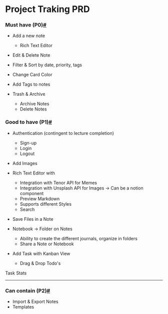 # Project Traking PRD

### Must have (P0)[#](https://neog-lms.vercel.app/docs/prds/note-taking-app#must-have-p0)

- Add a new note

  - Rich Text Editor

- Edit & Delete Note
- Filter & Sort by date, priority, tags
- Change Card Color
- Add Tags to notes
- Trash & Archive

  - Archive Notes
  - Delete Notes

### Good to have (P1)[#](https://neog-lms.vercel.app/docs/prds/note-taking-app#good-to-have-p1)

- Authentication (contingent to lecture completion)

  - Sign-up
  - Login
  - Logout

- Add Images
- Rich Text Editor with

  - Integration with Tenor API for Memes
  - Integration with Unsplash API for Images → Can be a notion component
  - Preview Markdown
  - Supports different Styles
  - Search

- Save Files in a Note
- Notebook → Folder on Notes

  - Ability to create the different journals, organize in folders
  - Share a Note or Notebook

- Add Task with Kanban View

  - Drag & Drop Todo's

Task Stats

---

### Can contain (P2)[#](https://neog-lms.vercel.app/docs/prds/note-taking-app#can-contain-p2)

- Import & Export Notes
- Templates
